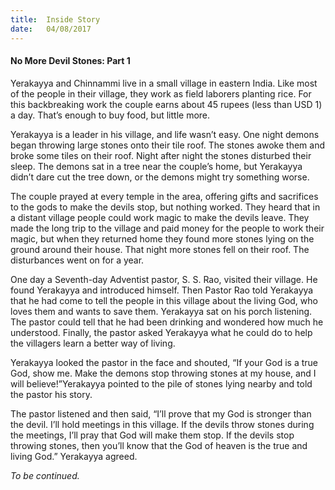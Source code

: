 ```yaml
---
title:  Inside Story
date:   04/08/2017
---
```


#### No More Devil Stones: Part 1

Yerakayya and Chinnammi live in a small village in eastern India. Like most of the people in their village, they work as field laborers planting rice. For this backbreaking work the couple earns about 45 rupees (less than USD 1) a day. That’s enough to buy food, but little more.

Yerakayya is a leader in his village, and life wasn’t easy. One night demons began throwing large stones onto their tile roof. The stones awoke them and broke some tiles on their roof. Night after night the stones disturbed their sleep. The demons sat in a tree near the couple’s home, but Yerakayya didn’t dare cut the tree down, or the demons might try something worse.

The couple prayed at every temple in the area, offering gifts and sacrifices to the gods to make the devils stop, but nothing worked. They heard that in a distant village people could work magic to make the devils leave. They made the long trip to the village and paid money for the people to work their magic, but when they returned home they found more stones lying on the ground around their house. That night more stones fell on their roof. The disturbances went on for a year.

One day a Seventh-day Adventist pastor, S. S. Rao, visited their village. He found Yerakayya and introduced himself. Then Pastor Rao told Yerakayya that he had come to tell the people in this village about the living God, who loves them and wants to save them. Yerakayya sat on his porch listening. The pastor could tell that he had been drinking and wondered how much he understood. Finally, the pastor asked Yerakayya what he could do to help the villagers learn a better way of living.

Yerakayya looked the pastor in the face and shouted, “If your God is a true God, show me. Make the demons stop throwing stones at my house, and I will believe!”Yerakayya pointed to the pile of stones lying nearby and told the pastor his story.

The pastor listened and then said, “I’ll prove that my God is stronger than the devil. I’ll hold meetings in this village. If the devils throw stones during the meetings, I’ll pray that God will make them stop. If the devils stop throwing stones, then you’ll know that the God of heaven is the true and living God.” Yerakayya agreed.

_To be continued._
